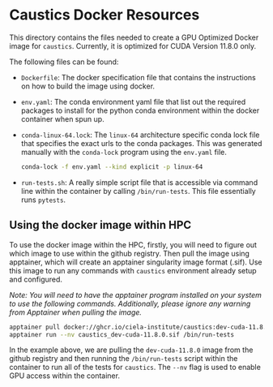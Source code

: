 # Caustics Docker Resources

This directory contains the files needed to create a GPU Optimized Docker image
for `caustics`. Currently, it is optimized for CUDA Version 11.8.0 only.

The following files can be found:

- `Dockerfile`: The docker specification file that contains the instructions on
  how to build the image using docker.
- `env.yaml`: The conda environment yaml file that list out the required
  packages to install for the python conda environment within the docker
  container when spun up.
- `conda-linux-64.lock`: The `linux-64` architecture specific conda lock file
  that specifies the exact urls to the conda packages. This was generated
  manually with the `conda-lock` program using the `env.yaml` file.

  ```bash
  conda-lock -f env.yaml --kind explicit -p linux-64
  ```

- `run-tests.sh`: A really simple script file that is accessible via command
  line within the container by calling `/bin/run-tests`. This file essentially
  runs `pytests`.

## Using the docker image within HPC

To use the docker image within the HPC, firstly, you will need to figure out
which image to use within the github registry. Then pull the image using
apptainer, which will create an apptainer singularity image format (.sif). Use
this image to run any commands with `caustics` environment already setup and
configured.

_Note: You will need to have the apptainer program installed on your system to
use the following commands. Additionally, please ignore any warning from
Apptainer when pulling the image._

```bash
apptainer pull docker://ghcr.io/ciela-institute/caustics:dev-cuda-11.8.0
apptainer run --nv caustics_dev-cuda-11.8.0.sif /bin/run-tests
```

In the example above, we are pulling the `dev-cuda-11.8.0` image from the github
registry and then running the `/bin/run-tests` script within the container to
run all of the tests for `caustics`. The `--nv` flag is used to enable GPU
access within the container.
